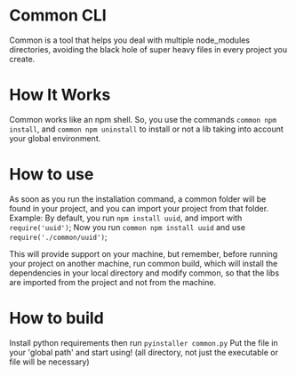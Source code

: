 # Common CLI
Common is a tool that helps you deal with multiple node_modules directories, avoiding the black hole of super heavy files in every project you create.

# How It Works
Common works like an npm shell. So, you use the commands `common npm install`, and `common npm uninstall` to install or not a lib taking into account your global environment.

# How to use    
As soon as you run the installation command, a common folder will be found in your project, and you can import your project from that folder.
Example: 
By default, you run `npm install uuid`, and import with `require('uuid')`;
Now you run `common npm install uuid` and use `require('./common/uuid')`;

This will provide support on your machine, but remember, before running your project on another machine, run common build, which will install the dependencies in your local directory and modify common, so that the libs are imported from the project and not from the machine.

# How to build
Install python requirements then run `pyinstaller common.py`
Put the file in your 'global path' and start using!
(all directory, not just the executable or file will be necessary) 